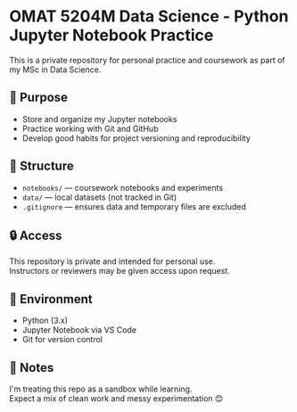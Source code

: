# OMAT 5204M Data Science - Python Jupyter Notebook Practice

This is a private repository for personal practice and coursework as part of my MSc in Data Science.

## 📌 Purpose

- Store and organize my Jupyter notebooks
- Practice working with Git and GitHub
- Develop good habits for project versioning and reproducibility

## 📁 Structure

- `notebooks/` — coursework notebooks and experiments
- `data/` — local datasets (not tracked in Git)
- `.gitignore` — ensures data and temporary files are excluded

## 🔒 Access

This repository is private and intended for personal use.  
Instructors or reviewers may be given access upon request.

## 🔧 Environment

- Python (3.x)
- Jupyter Notebook via VS Code
- Git for version control

## 🧠 Notes

I'm treating this repo as a sandbox while learning.  
Expect a mix of clean work and messy experimentation 😊

